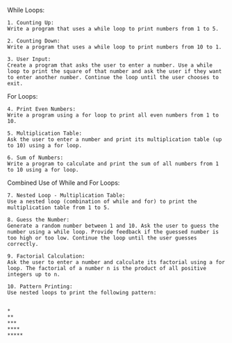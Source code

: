 While Loops:

    1. Counting Up:
    Write a program that uses a while loop to print numbers from 1 to 5.

    2. Counting Down:
    Write a program that uses a while loop to print numbers from 10 to 1.

    3. User Input:
    Create a program that asks the user to enter a number. Use a while loop to print the square of that number and ask the user if they want to enter another number. Continue the loop until the user chooses to exit.

For Loops:

    4. Print Even Numbers:
    Write a program using a for loop to print all even numbers from 1 to 10.

    5. Multiplication Table:
    Ask the user to enter a number and print its multiplication table (up to 10) using a for loop.

    6. Sum of Numbers:
    Write a program to calculate and print the sum of all numbers from 1 to 10 using a for loop.

Combined Use of While and For Loops:

    7. Nested Loop - Multiplication Table:
    Use a nested loop (combination of while and for) to print the multiplication table from 1 to 5.

    8. Guess the Number:
    Generate a random number between 1 and 10. Ask the user to guess the number using a while loop. Provide feedback if the guessed number is too high or too low. Continue the loop until the user guesses correctly.

    9. Factorial Calculation:
    Ask the user to enter a number and calculate its factorial using a for loop. The factorial of a number n is the product of all positive integers up to n.

    10. Pattern Printing:
    Use nested loops to print the following pattern:


    *
    **
    ***
    ****
    *****    

